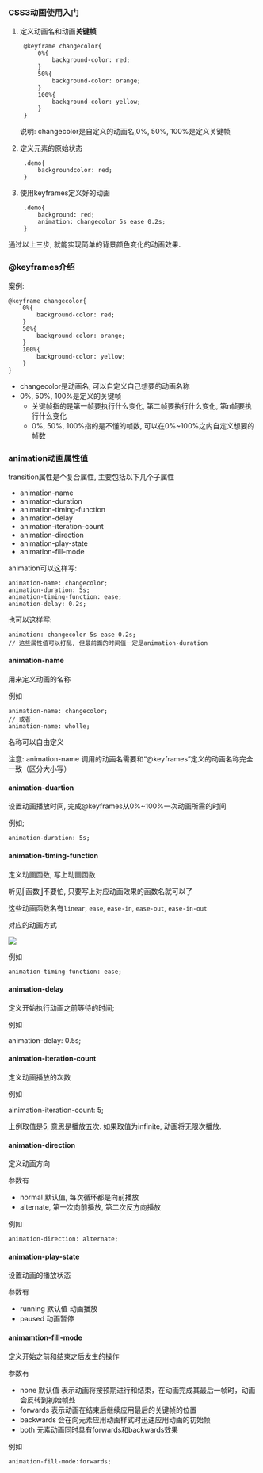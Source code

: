 <link rel="stylesheet" href="http://yandex.st/highlightjs/6.1/styles/default.min.css">
<script src="http://yandex.st/highlightjs/6.1/highlight.min.js"></script>
<script>
    hljs.tabReplace = '    ';
    hljs.initHighlightingOnLoad();
</script>

### CSS3动画使用入门

1. 定义动画名和动画**关键帧**

		@keyframe changecolor{
			0%{
				background-color: red;
			}
			50%{
				background-color: orange;
			}
			100%{
				background-color: yellow;
			}
		}
		
	说明: changecolor是自定义的动画名,0%, 50%, 100%是定义关键帧

2. 定义元素的原始状态

		.demo{
			backgroundcolor: red;
		}
	
3. 使用keyframes定义好的动画

		.demo{
			background: red;
			animation: changecolor 5s ease 0.2s;
		}

通过以上三步, 就能实现简单的背景颜色变化的动画效果.

### @keyframes介绍

案例:

	@keyframe changecolor{
		0%{
			background-color: red;
		}
		50%{
			background-color: orange;
		}
		100%{
			background-color: yellow;
		}
	}
	
- changecolor是动画名, 可以自定义自己想要的动画名称
- 0%, 50%, 100%是定义的关键帧
	- 关键帧指的是第一帧要执行什么变化, 第二帧要执行什么变化, 第n帧要执行什么变化
	- 0%, 50%, 100%指的是不懂的帧数, 可以在0%~100%之内自定义想要的帧数

### animation动画属性值

transition属性是个复合属性, 主要包括以下几个子属性

- animation-name
- animation-duration
- animation-timing-function
- animation-delay
- animation-iteration-count
- animation-direction
- animation-play-state
- animation-fill-mode

animation可以这样写:

	animation-name: changecolor;
	animation-duration: 5s;
	animation-timing-function: ease;
	animation-delay: 0.2s;
	
也可以这样写:

	animation: changecolor 5s ease 0.2s;
	// 这些属性值可以打乱, 但最前面的时间值一定是animation-duration
	
#### animation-name

用来定义动画的名称

例如

	animation-name: changecolor;
	// 或者
	animation-name: wholle;

名称可以自由定义

注意: animation-name 调用的动画名需要和“@keyframes”定义的动画名称完全一致（区分大小写）

#### animation-duartion

设置动画播放时间, 完成@keyframes从0%~100%一次动画所需的时间

例如;

	animation-duration: 5s;
	
#### animation-timing-function

定义动画函数, 写上动画函数

听见⎡函数⎦不要怕, 只要写上对应动画效果的函数名就可以了

这些动画函数名有`linear`, `ease`, `ease-in`, `ease-out`, `ease-in-out`

对应的动画方式

![](http://img.mukewang.com/534b8bb100016e9f05690795.jpg)

例如

	animation-timing-function: ease;
	
#### animation-delay

定义开始执行动画之前等待的时间;

例如

animation-delay: 0.5s;

#### animation-iteration-count

定义动画播放的次数

例如

ainimation-iteration-count: 5;

上例取值是5, 意思是播放五次. 如果取值为infinite, 动画将无限次播放.

#### animation-direction

定义动画方向

参数有

- normal 默认值, 每次循环都是向前播放
- alternate, 第一次向前播放, 第二次反方向播放

例如

	animation-direction: alternate;
	
#### animation-play-state

设置动画的播放状态

参数有

- running 默认值 动画播放
- paused 动画暂停

#### animamtion-fill-mode

定义开始之前和结束之后发生的操作

参数有

- none 默认值 表示动画将按预期进行和结束，在动画完成其最后一帧时，动画会反转到初始帧处
- forwards 表示动画在结束后继续应用最后的关键帧的位置
- backwards 会在向元素应用动画样式时迅速应用动画的初始帧
- both 元素动画同时具有forwards和backwards效果

例如

	animation-fill-mode:forwards; 